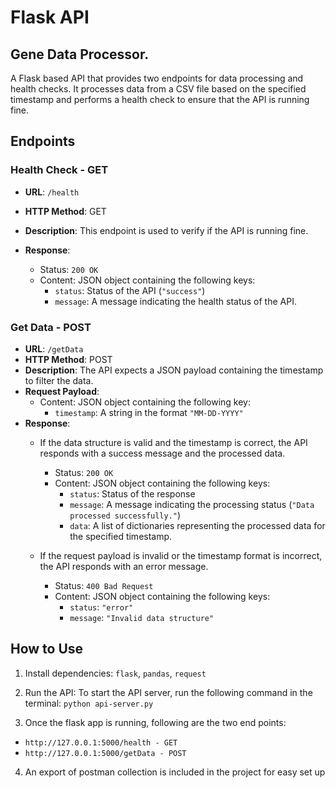 # Flask API

## Gene Data Processor. 
A Flask based API that provides two endpoints for data processing and health checks. 
It processes data from a CSV file based on the specified timestamp and performs a health check to ensure that the API is running fine.


## Endpoints

### Health Check - GET

- **URL**: `/health`
- **HTTP Method**: GET
- **Description**: This endpoint is used to verify if the API is running fine. 

- **Response**:
  - Status: `200 OK`
  - Content: JSON object containing the following keys:
    - `status`: Status of the API (`"success"`)
    - `message`: A message indicating the health status of the API.

### Get Data - POST

- **URL**: `/getData`
- **HTTP Method**: POST
- **Description**: The API expects a JSON payload containing the timestamp to filter the data.
- **Request Payload**:
  - Content: JSON object containing the following key:
    - `timestamp`: A string in the format `"MM-DD-YYYY"`
- **Response**:
  - If the data structure is valid and the timestamp is correct, the API responds with a success message and the processed data.
    - Status: `200 OK`
    - Content: JSON object containing the following keys:
      - `status`: Status of the response 
      - `message`: A message indicating the processing status (`"Data processed successfully."`)
      - `data`: A list of dictionaries representing the processed data for the specified timestamp.

  - If the request payload is invalid or the timestamp format is incorrect, the API responds with an error message.
    - Status: `400 Bad Request`
    - Content: JSON object containing the following keys:
      - `status`: `"error"`
      - `message`: `"Invalid data structure"`

## How to Use

1. Install dependencies: `flask`, `pandas`, `request`

2. Run the API: To start the API server, run the following command in the terminal:
`python api-server.py`

3. Once the flask app is running, following are the two end points:
  - `http://127.0.0.1:5000/health - GET`
  - `http://127.0.0.1:5000/getData - POST`
4. An export of postman collection is included in the project for easy set up
